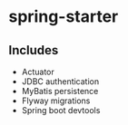 # spring-starter


## Includes

- Actuator
- JDBC authentication
- MyBatis persistence
- Flyway migrations
- Spring boot devtools


